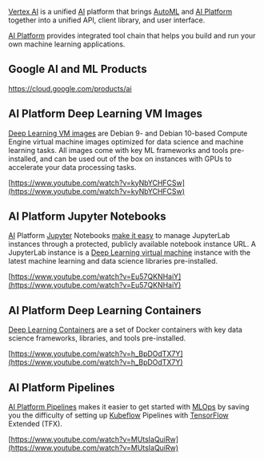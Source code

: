 
[Vertex AI]( https://cloud.google.com/vertex-ai ) is a unified [AI](AI) platform that brings [AutoML](AutoML) and [AI Platform](https://cloud.google.com/ai-platform/docs) together into a unified API, client library, and user interface. 


[AI Platform](https://cloud.google.com/ai-platform/docs) provides integrated tool chain  that helps you build and run your own machine learning applications.



## Google AI and ML Products

https://cloud.google.com/products/ai

## AI Platform Deep Learning VM Images

[Deep Learning VM images]( https://cloud.google.com/ai-platform/deep-learning-vm/docs ) are Debian 9- and Debian 10-based Compute Engine virtual machine images optimized for data science and machine learning tasks. All images come with key ML frameworks and tools pre-installed, and can be used out of the box on instances with GPUs to accelerate your data processing tasks.



[https://www.youtube.com/watch?v=kyNbYCHFCSw](https://www.youtube.com/watch?v=kyNbYCHFCSw)


## AI Platform Jupyter Notebooks

[AI](AI) Platform [Jupyter](Jupyter) Notebooks [make it easy]( https://cloud.google.com/ai-platform/notebooks/docs  ) to manage JupyterLab instances through a protected, publicly available notebook instance URL. A JupyterLab instance is a [Deep Learning virtual machine](https://cloud.google.com/ai-platform/deep-learning-vm/docs) instance with the latest machine learning and data science libraries pre-installed.



[https://www.youtube.com/watch?v=Eu57QKNHaiY](https://www.youtube.com/watch?v=Eu57QKNHaiY)


## AI Platform Deep Learning Containers


[Deep Learning Containers]( https://cloud.google.com/ai-platform/deep-learning-containers/docs ) are a set of Docker containers with key data science frameworks, libraries, and tools pre-installed.



[https://www.youtube.com/watch?v=h_BpDOdTX7Y](https://www.youtube.com/watch?v=h_BpDOdTX7Y)


## AI Platform Pipelines

[AI Platform Pipelines](https://cloud.google.com/ai-platform/pipelines/docs)  makes it easier to get started with [MLOps](MLOps) by saving you the difficulty of setting up [Kubeflow](Kubeflow) Pipelines with [TensorFlow](Tensorflow) Extended (TFX). 




[https://www.youtube.com/watch?v=MUtsIaQuiRw](https://www.youtube.com/watch?v=MUtsIaQuiRw)
